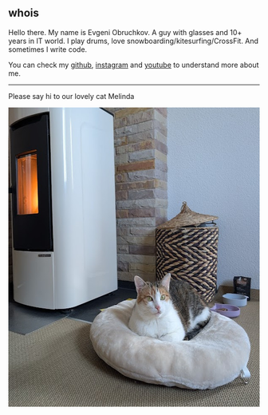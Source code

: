 ## whois

Hello there. My name is Evgeni Obruchkov. A guy with glasses and 10+ years in IT world. I play drums, love snowboarding/kitesurfing/CrossFit. And sometimes I write code.

You can check my [github](https://github.com/EugeneObruchkov), [instagram](http://instagram.com/eugene_obruchkov) and [youtube](https://www.youtube.com/@evgeni-obruchkov) to understand more about me.

---

Please say hi to our lovely cat Melinda

<img align="left" width="600" height="600" 
src="https://github.com/EugeneObruchkov/flck-blog/blob/main/static/images/melinda.jpg">